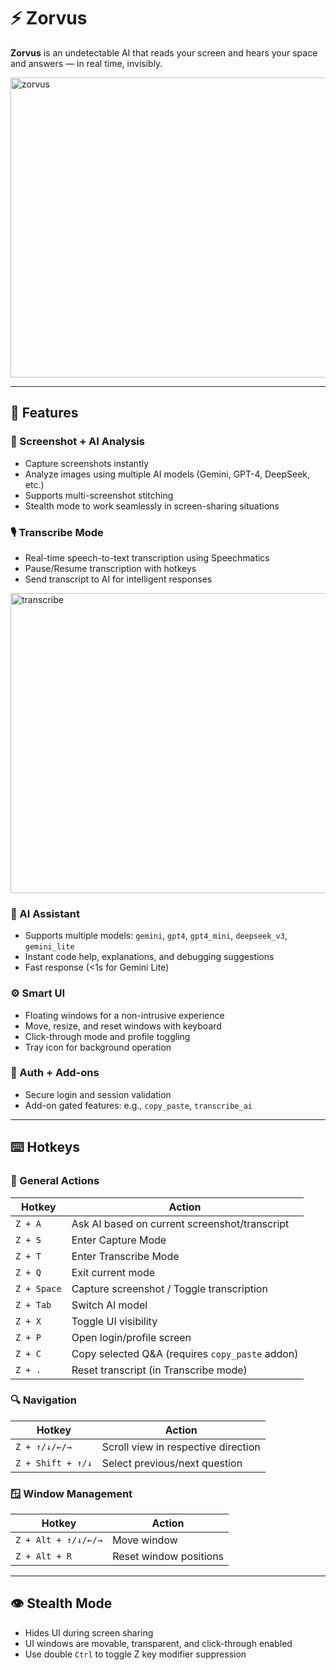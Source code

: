 # ⚡ Zorvus

**Zorvus** is an undetectable AI that reads your screen and hears your space and answers — in real time, invisibly.

<img width="700" height="480" alt="zorvus" src="https://github.com/user-attachments/assets/85efe2d5-91d1-4c81-93e2-f0de0a57024a" />

---

## 🚀 Features

### 📸 Screenshot + AI Analysis
- Capture screenshots instantly
- Analyze images using multiple AI models (Gemini, GPT-4, DeepSeek, etc.)
- Supports multi-screenshot stitching
- Stealth mode to work seamlessly in screen-sharing situations

### 🎙️ Transcribe Mode
- Real-time speech-to-text transcription using Speechmatics
- Pause/Resume transcription with hotkeys
- Send transcript to AI for intelligent responses

<img width="700" height="480" alt="transcribe" src="https://github.com/user-attachments/assets/be0050f0-692c-4303-80af-9d3c0851475d" />

### 🧠 AI Assistant
- Supports multiple models: `gemini`, `gpt4`, `gpt4_mini`, `deepseek_v3`, `gemini_lite`
- Instant code help, explanations, and debugging suggestions
- Fast response (<1s for Gemini Lite)

### ⚙️ Smart UI
- Floating windows for a non-intrusive experience
- Move, resize, and reset windows with keyboard
- Click-through mode and profile toggling
- Tray icon for background operation

### 🔐 Auth + Add-ons
- Secure login and session validation
- Add-on gated features: e.g., `copy_paste`, `transcribe_ai`

---

## ⌨️ Hotkeys

### 🌟 General Actions

| Hotkey            | Action                                           |
|-------------------|--------------------------------------------------|
| `Z + A`           | Ask AI based on current screenshot/transcript    |
| `Z + S`           | Enter Capture Mode                               |
| `Z + T`           | Enter Transcribe Mode                            |
| `Z + Q`           | Exit current mode                                |
| `Z + Space`       | Capture screenshot / Toggle transcription        |
| `Z + Tab`         | Switch AI model                                  |
| `Z + X`           | Toggle UI visibility                             |
| `Z + P`           | Open login/profile screen                        |
| `Z + C`           | Copy selected Q&A (requires `copy_paste` addon)  |
| `Z + .`           | Reset transcript (in Transcribe mode)            |

### 🔍 Navigation

| Hotkey            | Action                                           |
|-------------------|--------------------------------------------------|
| `Z + ↑/↓/←/→`     | Scroll view in respective direction              |
| `Z + Shift + ↑/↓` | Select previous/next question                    |

### 🪟 Window Management

| Hotkey            | Action                                           |
|-------------------|--------------------------------------------------|
| `Z + Alt + ↑/↓/←/→` | Move window                                     |
| `Z + Alt + R`     | Reset window positions                           |

---

## 👁️ Stealth Mode

- Hides UI during screen sharing
- UI windows are movable, transparent, and click-through enabled
- Use double `Ctrl` to toggle Z key modifier suppression
